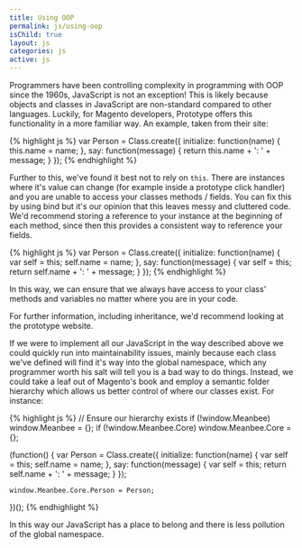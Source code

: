```yaml
---
title: Using OOP
permalink: js/using-oop
isChild: true
layout: js
categories: js
active: js
---
```


Programmers have been controlling complexity in programming with OOP since the 1960s, JavaScript is not an exception! This is likely because objects and classes in JavaScript are non-standard compared to other languages. Luckily, for Magento developers, Prototype offers this functionality in a more familiar way. An example, taken from their site:

{% highlight js %}
var Person = Class.create({
    initialize: function(name) {
        this.name = name;
    },
    say: function(message) {
        return this.name + ': ' + message;
    }
});
{% endhighlight %}


Further to this, we've found it best not to rely on `this`. There are instances where it's value can change (for example inside a prototype click handler) and you are unable to access your classes methods / fields. You can fix this by using bind but it's our opinion that this leaves messy and cluttered code. We'd recommend storing a reference to your instance at the beginning of each method, since then this provides a consistent way to reference your fields.

{% highlight js %}
var Person = Class.create({
    initialize: function(name) {
        var self = this;
        self.name = name;
    },
    say: function(message) {
        var self = this;
        return self.name + ': ' + message;
    }
});
{% endhighlight %}

In this way, we can ensure that we always have access to your class' methods and variables no matter where you are in your code.

For further information, including inheritance, we'd recommend looking at the prototype website.


If we were to implement all our JavaScript in the way described above we could quickly run into maintainability issues, mainly because each class we've defined will find it's way into the global namespace, which any programmer worth his salt will tell you is a bad way to do things. Instead, we could take a leaf out of Magento's book and employ a semantic folder hierarchy which allows us better control of where our classes exist. For instance:

{% highlight js %}
// Ensure our hierarchy exists
if (!window.Meanbee) window.Meanbee = {};
if (!window.Meanbee.Core) window.Meanbee.Core = {};

(function() {
    var Person = Class.create({
        initialize: function(name) {
            var self = this;
            self.name = name;
        },
        say: function(message) {
            var self = this;
            return self.name + ': ' + message;
        }
    });

    window.Meanbee.Core.Person = Person;
})();
{% endhighlight %}

In this way our JavaScript has a place to belong and there is less pollution of the global namespace.